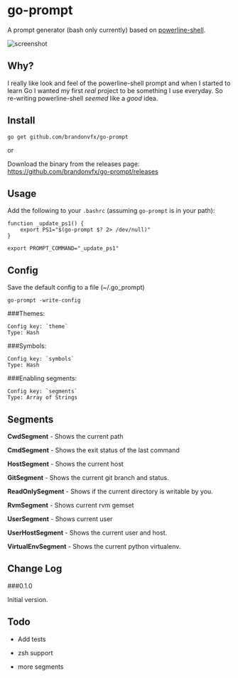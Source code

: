 go-prompt
=========

A prompt generator (bash only currently) based on [powerline-shell](https://github.com/milkbikis/powerline-shell).

![screenshot](https://raw.github.com/brandonvfx/go-prompt/master/screenshot.png)

Why?
----

I really like look and feel of the powerline-shell prompt and when I started to learn Go I wanted my first *real* project to be something I use everyday. So re-writing powerline-shell *seemed* like a *good* idea.


Install
-------

`go get github.com/brandonvfx/go-prompt`

or

Download the binary from the releases page: https://github.com/brandonvfx/go-prompt/releases


Usage
-----

Add the following to your `.bashrc` (assuming `go-prompt` is in your path):

    function _update_ps1() {
        export PS1="$(go-prompt $? 2> /dev/null)"
    }

    export PROMPT_COMMAND="_update_ps1"


Config
------

Save the default config to a file (~/.go_prompt)

`go-prompt -write-config`


###Themes:

    Config key: `theme`
    Type: Hash


###Symbols:

    Config key: `symbols`
    Type: Hash


###Enabling segments:

    Config key: `segments`
    Type: Array of Strings




Segments
--------

**CwdSegment** - Shows the current path

**CmdSegment** - Shows the exit status of the last command

**HostSegment** - Shows the current host

**GitSegment** - Shows the current git branch and status.

**ReadOnlySegment** - Shows if the current directory is writable by you.

**RvmSegment** - Shows current rvm gemset

**UserSegment** - Shows current user

**UserHostSegment** - Shows the current user and host.

**VirtualEnvSegment** - Shows the current python virtualenv. 


Change Log
----------

###0.1.0

Initial version. 


Todo
----

- Add tests

- zsh support

- more segments

